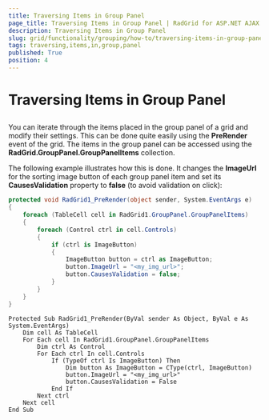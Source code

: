 ```yaml
---
title: Traversing Items in Group Panel
page_title: Traversing Items in Group Panel | RadGrid for ASP.NET AJAX Documentation
description: Traversing Items in Group Panel
slug: grid/functionality/grouping/how-to/traversing-items-in-group-panel
tags: traversing,items,in,group,panel
published: True
position: 4
---
```


# Traversing Items in Group Panel



## 

You can iterate through the items placed in the group panel of a grid and modify their settings. This can be done quite easily using the **PreRender** event of the grid. The items in the group panel can be accessed using the **RadGrid.GroupPanel.GroupPanelItems** collection.

The following example illustrates how this is done. It changes the **ImageUrl** for the sorting image button of each group panel item and set its **CausesValidation** property to **false** (to avoid validation on click):



````C#	
protected void RadGrid1_PreRender(object sender, System.EventArgs e)
{
    foreach (TableCell cell in RadGrid1.GroupPanel.GroupPanelItems)
    {
        foreach (Control ctrl in cell.Controls)
        {
            if (ctrl is ImageButton)
            {
                ImageButton button = ctrl as ImageButton;
                button.ImageUrl = "<my_img_url>";
                button.CausesValidation = false;
            }
        }
    }
}
````
````VB
Protected Sub RadGrid1_PreRender(ByVal sender As Object, ByVal e As System.EventArgs)
    Dim cell As TableCell
    For Each cell In RadGrid1.GroupPanel.GroupPanelItems
        Dim ctrl As Control
        For Each ctrl In cell.Controls
            If (TypeOf ctrl Is ImageButton) Then
                Dim button As ImageButton = CType(ctrl, ImageButton)
                button.ImageUrl = "<my_img_url>"
                button.CausesValidation = False
            End If
        Next ctrl
    Next cell
End Sub
````

